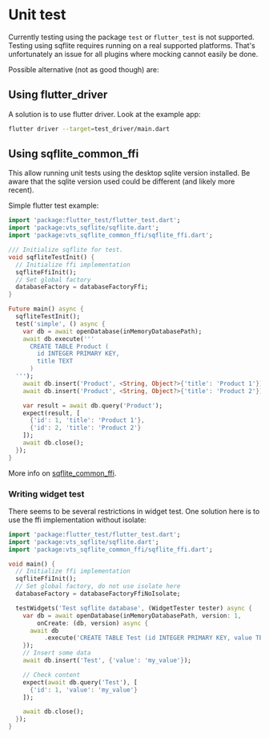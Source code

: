 # Unit test

Currently testing using the package `test` or `flutter_test` is not supported. Testing using sqflite requires running
on a real supported platforms. That's unfortunately an issue for all plugins where mocking cannot easily be done.

Possible alternative (not as good though) are:

## Using flutter_driver

A solution is to use flutter driver. Look at the example app:

```bash
flutter driver --target=test_driver/main.dart
```

## Using sqflite_common_ffi

This allow running unit tests using the desktop sqlite version installed. Be aware that the sqlite version used could be
different (and likely more recent).

Simple flutter test example:
```dart
import 'package:flutter_test/flutter_test.dart';
import 'package:vts_sqflite/sqflite.dart';
import 'package:vts_sqflite_common_ffi/sqflite_ffi.dart';

/// Initialize sqflite for test.
void sqfliteTestInit() {
  // Initialize ffi implementation
  sqfliteFfiInit();
  // Set global factory
  databaseFactory = databaseFactoryFfi;
}

Future main() async {
  sqfliteTestInit();
  test('simple', () async {
    var db = await openDatabase(inMemoryDatabasePath);
    await db.execute('''
      CREATE TABLE Product (
        id INTEGER PRIMARY KEY,
        title TEXT
      )
  ''');
    await db.insert('Product', <String, Object?>{'title': 'Product 1'});
    await db.insert('Product', <String, Object?>{'title': 'Product 2'});

    var result = await db.query('Product');
    expect(result, [
      {'id': 1, 'title': 'Product 1'},
      {'id': 2, 'title': 'Product 2'}
    ]);
    await db.close();
  });
}
```
More info on [sqflite_common_ffi](https://github.com/tekartik/sqflite/tree/master/sqflite_common_ffi).

### Writing widget test

There seems to be several restrictions in widget test. One solution here is to use the ffi implementation
without isolate:

```dart
import 'package:flutter_test/flutter_test.dart';
import 'package:vts_sqflite/sqflite.dart';
import 'package:vts_sqflite_common_ffi/sqflite_ffi.dart';

void main() {
  // Initialize ffi implementation
  sqfliteFfiInit();
  // Set global factory, do not use isolate here
  databaseFactory = databaseFactoryFfiNoIsolate;

  testWidgets('Test sqflite database', (WidgetTester tester) async {
    var db = await openDatabase(inMemoryDatabasePath, version: 1,
        onCreate: (db, version) async {
      await db
          .execute('CREATE TABLE Test (id INTEGER PRIMARY KEY, value TEXT)');
    });
    // Insert some data
    await db.insert('Test', {'value': 'my_value'});

    // Check content
    expect(await db.query('Test'), [
      {'id': 1, 'value': 'my_value'}
    ]);

    await db.close();
  });
}
```
